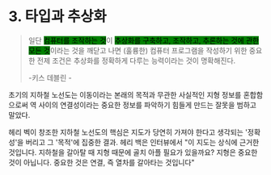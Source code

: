 # 3. 타입과 추상화

> 일단 <mark style="background-color:green;">컴퓨터를 조작하는 것</mark>이 <mark style="background-color:green;">추상화를 구축하고, 조작하고, 추론하는 것에 관한 모든 것</mark>이라는 것을 깨닫고 나면 (훌륭한) 컴퓨터 프로그램을 작성하기 위한 중요한 전제 조건은 추상화를 정확하게 다루는 능력이라는 것이 명확해진다.
>
> \-키스 데블린 -

초기의 지하철 노선도는 이동이라는 본래의 목적과 무관한 사실적인 지형 정보를 혼합함으로써 역 사이의 연결성이라는 중요한 정보를 파악하기 힘들게 만드는 잘못을 범하고 말았다.



헤리 벡이 창조한 지하철 노선도의 핵심은 지도가 당연히 가져야 한다고 생각되는 '정확성'을 버리고 그 '목적'에 집중한 결과. 헤리 백은 인터뷰에서 "이 지도는 상식에 근거한 것입니다. 지하철을 갈아탈 때 지형 때문에 골치 아플 필요가 있을까요? 지형은 중요한 것이 아닙니다. 중요한 것은 연결, 즉 열차를 갈아타는 것입니다"







